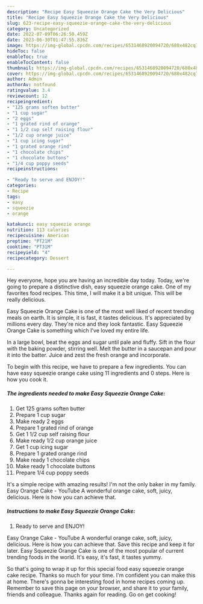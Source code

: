 ```yaml
---
description: "Recipe Easy Squeezie Orange Cake the Very Delicious"
title: "Recipe Easy Squeezie Orange Cake the Very Delicious"
slug: 623-recipe-easy-squeezie-orange-cake-the-very-delicious
category: Uncategorized
date: 2022-07-09T06:26:50.459Z
date: 2023-06-30T01:47:55.836Z
image: https://img-global.cpcdn.com/recipes/6531468920094720/680x482cq70/easy-squeezie-orange-cake-recipe-main-photo.jpg
hideToc: false
enableToc: true
enableTocContent: false
thumbnail: https://img-global.cpcdn.com/recipes/6531468920094720/680x482cq70/easy-squeezie-orange-cake-recipe-main-photo.jpg
cover: https://img-global.cpcdn.com/recipes/6531468920094720/680x482cq70/easy-squeezie-orange-cake-recipe-main-photo.jpg
author: Admin
authorAv: notfound
ratingvalue: 3.4
reviewcount: 12
recipeingredient:
- "125 grams soften butter"
- "1 cup sugar"
- "2 eggs"
- "1 grated rind of orange"
- "1 1/2 cup self raising flour"
- "1/2 cup orange juice"
- "1 cup icing sugar"
- "1 grated orange rind"
- "1 chocolate chips"
- "1 chocolate buttons"
- "1/4 cup poppy seeds"
recipeinstructions:

- "Ready to serve and ENJOY!"
categories:
- Recipe
tags:
- easy
- squeezie
- orange

katakunci: easy squeezie orange 
nutrition: 113 calories
recipecuisine: American
preptime: "PT21M"
cooktime: "PT31M"
recipeyield: "4"
recipecategory: Dessert

---
```



Hey everyone, hope you are having an incredible day today. Today, we're going to prepare a distinctive dish, easy squeezie orange cake. One of my favorites food recipes. This time, I will make it a bit unique. This will be really delicious.

Easy Squeezie Orange Cake is one of the most well liked of recent trending meals on earth. It is simple, it is fast, it tastes delicious. It's appreciated by millions every day. They're nice and they look fantastic. Easy Squeezie Orange Cake is something which I've loved my entire life.

In a large bowl, beat the eggs and sugar until pale and fluffy. Sift in the flour with the baking powder, stirring well. Melt the butter in a saucepan and pour it into the batter. Juice and zest the fresh orange and incorporate.


To begin with this recipe, we have to prepare a few ingredients. You can have easy squeezie orange cake using 11 ingredients and 0 steps. Here is how you cook it.

<!--inarticleads1-->

##### The ingredients needed to make Easy Squeezie Orange Cake:

1. Get 125 grams soften butter
1. Prepare 1 cup sugar
1. Make ready 2 eggs
1. Prepare 1 grated rind of orange
1. Get 1 1/2 cup self raising flour
1. Make ready 1/2 cup orange juice
1. Get 1 cup icing sugar
1. Prepare 1 grated orange rind
1. Make ready 1 chocolate chips
1. Make ready 1 chocolate buttons
1. Prepare 1/4 cup poppy seeds


It&#39;s a simple recipe with amazing results! I&#39;m not the only baker in my family. Easy Orange Cake - YouTube A wonderful orange cake, soft, juicy, delicious. Here is how you can achieve that. 

<!--inarticleads2-->

##### Instructions to make Easy Squeezie Orange Cake:


1. Ready to serve and ENJOY!

Easy Orange Cake - YouTube A wonderful orange cake, soft, juicy, delicious. Here is how you can achieve that. Save this recipe and keep it for later. Easy Squeezie Orange Cake is one of the most popular of current trending foods in the world. It&#39;s easy, it&#39;s fast, it tastes yummy. 

So that's going to wrap it up for this special food easy squeezie orange cake recipe. Thanks so much for your time. I'm confident you can make this at home. There's gonna be interesting food in home recipes coming up. Remember to save this page on your browser, and share it to your family, friends and colleague. Thanks again for reading. Go on get cooking!
